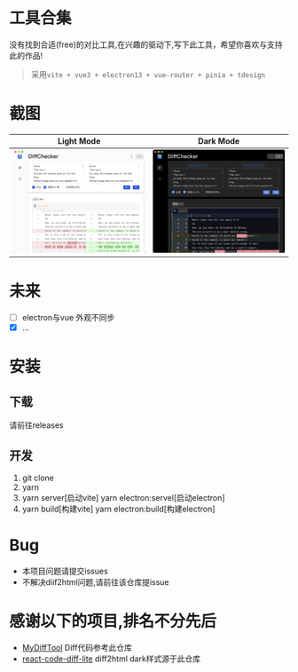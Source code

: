 # 工具合集

没有找到合适(free)的对比工具,在兴趣的驱动下,写下此工具，希望你喜欢与支持此的作品!

> 采用`vite + vue3 + electron13 + vue-router + pinia + tdesign`

# 截图

|  Light Mode   | Dark Mode  |
|  :----:  | :----:  |
| ![Tool Demo](screenshots/light.png "Tool Light Demo")  | ![Tool Demo](screenshots/dark.png "Tool Dark Demo") |

# 未来

- [ ] electron与vue 外观不同步
- [x] ...

# 安装

## 下载

请前往releases

## 开发

1. git clone
2. yarn
3. yarn server[启动vite] yarn electron:servel[启动electron] 
4. yarn build[构建vite] yarn electron:build[构建electron] 

# Bug

- 本项目问题请提交issues
- 不解决diif2html问题,请前往该仓库提issue

# 感谢以下的项目,排名不分先后

* [MyDiffTool](https://github.com/imzjy/MyDiffTool) Diff代码参考此仓库
* [react-code-diff-lite](https://github.com/IFmiss/react-code-diff-lite) diff2html dark样式源于此仓库